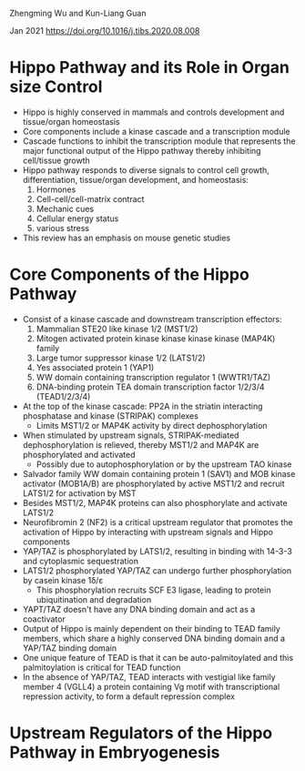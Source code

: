 Zhengming Wu and Kun-Liang Guan

Jan 2021 https://doi.org/10.1016/j.tibs.2020.08.008

# Hippo Pathway and its Role in Organ size Control
- Hippo is highly conserved in mammals and controls development and tissue/organ homeostasis
- Core components include a kinase cascade and a transcription module
- Cascade functions to inhibit the transcription module that represents the major functional output of the Hippo pathway thereby inhibiting cell/tissue growth
- Hippo pathway responds to diverse signals to control cell growth, differentiation, tissue/organ development, and homeostasis:
	1. Hormones
	2. Cell-cell/cell-matrix contract
	3. Mechanic cues
	4. Cellular energy status
	5. various stress
- This review has an emphasis on mouse genetic studies
# Core Components of the Hippo Pathway
- Consist of a kinase cascade and downstream transcription effectors:
	1. Mammalian STE20 like kinase 1/2 (MST1/2)
	2. Mitogen activated protein kinase kinase kinase kinase (MAP4K) family
	3. Large tumor suppressor kinase 1/2 (LATS1/2)
	4. Yes associated protein 1 (YAP1)
	5. WW domain containing transcription regulator 1 (WWTR1/TAZ)
	6. DNA-binding protein TEA domain transcription factor 1/2/3/4 (TEAD1/2/3/4)
- At the top of the kinase cascade: PP2A in the striatin interacting phosphatase and kinase (STRIPAK) complexes
	- Limits MST1/2 or MAP4K activity by direct dephosphorylation
- When stimulated by upstream signals, STRIPAK-mediated dephosphorylation is relieved, thereby MST1/2 and MAP4K are phosphorylated and activated
	- Possibly due to autophosphorylation or by the upstream TAO kinase
- Salvador family WW domain containing protein 1 (SAV1) and MOB kinase activator (MOB1A/B) are phosphorylated by active MST1/2 and recruit LATS1/2 for activation by MST
- Besides MST1/2, MAP4K proteins can also phosphorylate and activate LATS1/2
- Neurofibromin 2 (NF2) is a critical upstream regulator that promotes the activation of Hippo by interacting with upstream signals and Hippo components
- YAP/TAZ is phosphorylated by LATS1/2, resulting in binding with 14-3-3 and cytoplasmic sequestration
- LATS1/2 phosphorylated YAP/TAZ can undergo further phosphorylation by casein kinase 1δ/ε 
	- This phosphorylation recruits SCF E3 ligase, leading to protein ubiquitination and degradation
- YAPT/TAZ doesn't have any DNA binding domain and act as a coactivator
- Output of Hippo is mainly dependent on their binding to TEAD family members, which share a highly conserved DNA binding domain and a YAP/TAZ binding domain
- One unique feature of TEAD is that it can be auto-palmitoylated and this palmitoylation is critical for TEAD function
- In the absence of YAP/TAZ, TEAD interacts with vestigial like family member 4 (VGLL4) a protein containing Vg motif with transcriptional repression activity, to form a default repression complex
# Upstream Regulators of the Hippo Pathway in Embryogenesis
